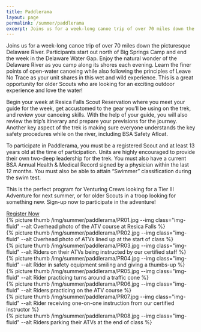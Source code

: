 ```yaml
---
title: Paddlerama
layout: page
permalink: /summer/paddlerama
excerpt: Joins us for a week-long canoe trip of over 70 miles down the picturesque Delaware River.
---
```


Joins us for a week-long canoe trip of over 70 miles down the picturesque Delaware River. Participants start out north of Big Springs Camp and end the week in the Delaware Water Gap. Enjoy the natural wonder of the Delaware River as you camp along its shores each evening. Learn the finer points of open-water canoeing while also following the principles of Leave No Trace as your unit shares in this wet and wild experience. This is a great opportunity for older Scouts who are looking for an exciting outdoor experience and love the water!

Begin your week at Resica Falls Scout Reservation where you meet your guide for the week, get accustomed to the gear you’ll be using on the trek, and review your canoeing skills. With the help of your guide, you will also review the trip’s itinerary and prepare your previsions for the journey. Another key aspect of the trek is making sure everyone understands the key safety procedures while on the river, including BSA Safety Afloat.

To participate in Paddlerama, you must be a registered Scout and at least 13 years old at the time of participation. Units are highly encouraged to provide their own two-deep leadership for the trek. You must also have a current BSA Annual Health & Medical Record signed by a physician within the last 12 months. You must also be able to attain “Swimmer” classification during the swim test.

This is the perfect program for Venturing Crews looking for a Tier III Adventure for next summer, or for older Scouts in a troop looking for something new. Sign-up now to participate in the adventure!

<div class="row justify-content-md-center text-center mb-4">
	<a class="col-md-4 btn btn-primary mb-4" href="https://scoutingevent.com/525-93001">Register Now</a>
  	<!-- <a class="col-md-4 btn btn-primary btn-disabled mb-4">Coming Soon</a> -->
</div>

<div class="row">
	<div class=" col-6 col-md-3">
		{% picture thumb /img/summer/paddlerama/PR01.jpg --img class="img-fluid" --alt Overhead photo of the ATV course at Resica Falls %}
	</div>
	<div class=" col-6 col-md-3">
		{% picture thumb /img/summer/paddlerama/PR02.jpg --img class="img-fluid" --alt Overhead photo of ATVs lined up at the start of class %}
	</div>
	<div class=" col-6 col-md-3">
		{% picture thumb /img/summer/paddlerama/PR03.jpg --img class="img-fluid" --alt Riders on their ATVs being instructed by our certified staff %}
	</div>
	<div class=" col-6 col-md-3">
		{% picture thumb /img/summer/paddlerama/PR04.jpg --img class="img-fluid" --alt Rider in safety equipment smiling and giving a thumbs-up %}
	</div>
</div>
<div class="row mt-4">
	<div class=" col-6 col-md-3">
		{% picture thumb /img/summer/paddlerama/PR05.jpg --img class="img-fluid" --alt Rider practicing turns around a traffic cone %}
	</div>
	<div class=" col-6 col-md-3">
		{% picture thumb /img/summer/paddlerama/PR06.jpg --img class="img-fluid" --alt Riders practicing on the ATV course %}
	</div>
	<div class=" col-6 col-md-3">
		{% picture thumb /img/summer/paddlerama/PR07.jpg --img class="img-fluid" --alt Rider receiving one-on-one instruction from our certified instructor %}
	</div>
	<div class=" col-6 col-md-3">
		{% picture thumb /img/summer/paddlerama/PR08.jpg --img class="img-fluid" --alt Riders parking their ATVs at the end of class %}
	</div>
</div>
